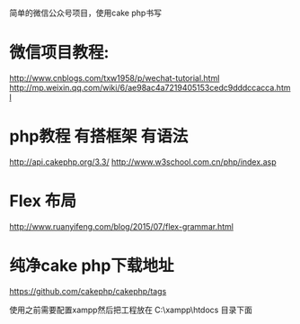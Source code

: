 # 
简单的微信公众号项目，使用cake php书写

# 微信项目教程:
http://www.cnblogs.com/txw1958/p/wechat-tutorial.html
http://mp.weixin.qq.com/wiki/6/ae98ac4a7219405153cedc9dddccacca.html

# php教程 有搭框架 有语法
http://api.cakephp.org/3.3/
http://www.w3school.com.cn/php/index.asp

# Flex 布局
http://www.ruanyifeng.com/blog/2015/07/flex-grammar.html

# 纯净cake php下载地址
https://github.com/cakephp/cakephp/tags


使用之前需要配置xampp然后把工程放在 C:\xampp\htdocs 目录下面
